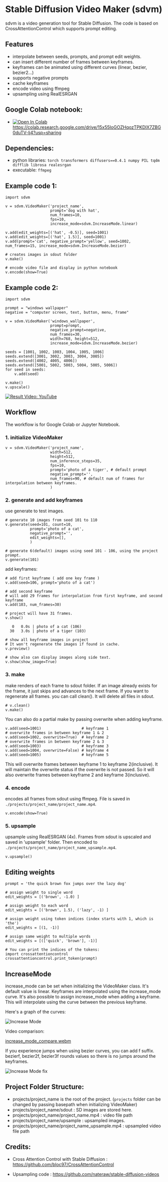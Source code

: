 # Stable Diffusion Video Maker (sdvm)

sdvm is a video generation tool for Stable Diffusion.
The code is based on CrossAttentionControl which supports prompt editing.

## Features
* interpolate between seeds, prompts, and prompt edit weights.
* can insert different number of frames between keyframes.
* keyframes can be animated using different curves (linear, bezier, bezier2...)
* supports negative prompts
* cache keyframes
* encode video using ffmpeg
* upsampling using RealESRGAN

## Google Colab notebook:
 * [![Open In Colab](https://colab.research.google.com/assets/colab-badge.svg)](https://colab.research.google.com/drive/15x55IoGOZHqozTPKDlX7ZBG0duTV-lj4?usp=sharing) https://colab.research.google.com/drive/15x55IoGOZHqozTPKDlX7ZBG0duTV-lj4?usp=sharing

## Dependencies:
* python libraries: 
`torch transformers diffusers==0.4.1 numpy PIL tqdm difflib librosa realesrgan`
* executable: `ffmpeg`

## Example code 1:
```
import sdvm

v = sdvm.VideoMaker('project_name',
                    prompt='dog with hat', 
                    num_frames=10,
                    fps=10,
                    increase_mode=sdvm.IncreaseMode.linear)

v.add(edit_weights=[('hat', -0.5)], seed=1001)
v.add(edit_weights=[('hat', 1.5)], seed=1001)
v.add(prompt='cat', negative_prompt='yellow', seed=1002, num_frames=15, increase_mode=sdvm.IncreaseMode.bezier)

# creates images in sdout folder
v.make()

# encode video file and display in python notebook
v.encode(show=True)
```

## Example code 2:
```
import sdvm

prompt = "windows wallpaper"
negative = "computer screen, text, button, menu, frame"

v = sdvm.VideoMaker('windows_wallpaper',
                    prompt=prompt,
                    negative_prompt=negative,
                    num_frames=30,
                    width=768, height=512,
                    increase_mode=sdvm.IncreaseMode.bezier)

seeds = [1001, 1002, 1003, 1004, 1005, 1006]
seeds.extend([3001, 3002, 3003, 3004, 3005])
seeds.extend([4002, 4005, 4006])
seeds.extend([5001, 5002, 5003, 5004, 5005, 5006])
for seed in seeds:
    v.add(seed)

v.make()
v.upscale()
```
[![Result Video: YouTube](https://i.imgur.com/Gvo6703.png)](https://www.youtube.com/watch?v=pDRv6xT1ZC8)


## Workflow

The workflow is for Google Colab or Jupyter Notebook.

### 1. initialize VideoMaker
```
v = sdvm.VideoMaker('project_name',
                    width=512,
                    height=512,
                    num_inference_steps=35,
                    fps=10,
                    prompt='photo of a tiger', # default prompt
                    negative_prompt='',
                    num_frames=90, # default num of frames for interpolation between keyframes.
                    )
```
### 2. generate and add keyframes
use generate to test images. 
```
# generate 10 images from seed 101 to 110
v.generate(seed=101, count=10,
           prompt='photo of a cat',
           negative_prompt='',
           edit_weights=[],
           )

# generate 6(default) images using seed 101 - 106, using the project prompt.
v.generate(101)
```

add keyframes: 

```
# add first keyframe ( add one key frame )
v.add(seed=106, prompt='photo of a cat')

# add second keyframe
# will add 29 frames for interpolation from first keyframe, and second keyframe
v.add(103, num_frames=30)

# project will have 31 frames.
v.show()
```
```
   0   0.0s | photo of a cat (106)
  30   3.0s | photo of a tiger (103)
```
```
# show all keyframe images in project
# It won't regenerate the images if found in cache.
v.preview()

# show also can display images along side text.
v.show(show_image=True)
```

### 3. make
make renders of each frame to sdout folder. If an image already exists for the frame, it just skips and advances to the next frame. If you want to regenerate all frames. you can call clean(). It will delete all files in sdout.
```
# v.clean()
v.make()
```
You can also do a partial make by passing overwrite when adding keyframe.
```
v.add(seed=1001)                  # keyframe 1
# overwrite frames in between keyframe 1 & 2 
v.add(seed=1002, overwrite=True)  # keyframe 2
# overwrite frames in between keyframe 2 & 3
v.add(seed=1003)                  # keyframe 3
v.add(seed=1004, overwrite=False) # keyframe 4
v.add(seed=1005)                  # keyframe 5
```
This will overwrite frames between keyframe 1 to keyframe 2(inclusive).
It will maintain the overwrite status if the overwrite is not passed. So it will also overwrite frames between keyframe 2 and keyframe 3(inclusive).

### 4. encode
encodes all frames from sdout using ffmpeg. File is saved in `./projects/project_name/project_name.mp4`.
```
v.encode(show=True)
```

### 5. upsample
upsample using RealESRGAN (4x). Frames from sdout is upscaled and saved in 'upsample' folder. Then encoded to `./projects/project_name/project_name_upsample.mp4`.
```
v.upsample()
```


## Editing weights
```
prompt = 'the quick brown fox jumps over the lazy dog'

# assign weight to single word
edit_weights = [('brown', -1.0) ]

# assign weight to each word
edit_weights = [('brown', 1.5), ('lazy', -1) ]

# assign weight using token indices (index starts with 1, which is 'the')
edit_weights = [(1, -1)]

# assign same weight to multiple words
edit_weights = [(['quick', 'brown'], -1)]

# You can print the indices of the tokens:
import crossattentioncontrol
crossattentioncontrol.print_token(prompt)
```

## IncreaseMode
increase_mode can be set when initializing the VideoMaker class. It's default value is linear.
Keyframes are interpolated using the increase_mode curve. It's also possible to assign increase_mode when adding a keyframe.
This will interpolate using the curve between the previous keyframe.

Here's a graph of the curves:

![Increase Mode](https://github.com/mix1009/stable-diffusion-video-maker/blob/main/doc/images/IncreaseMode1.png?raw=true)

Video comparison:

[increase_mode_compare.webm](https://user-images.githubusercontent.com/1288793/197507567-c6dcaf16-c0d6-4dff-ae70-ebff2ad8603f.webm)


If you experience jumps when using bezier curves, you can add f suffix. bezierf, bezier2f, bezier3f rounds values so there is no jumps around the keyframes.

![Increase Mode fix](https://github.com/mix1009/stable-diffusion-video-maker/blob/main/doc/images/IncreaseMode2.png?raw=true)


## Project Folder Structure:
 * projects/project_name is the root of the project. (`projects` folder can be changed by passing basepath when initializing VideoMaker)
 * projects/project_name/sdout : SD images are stored here.
 * projects/project_name/project_name.mp4 : video file path
 * projects/project_name/upsample : upsampled images.
* projects/project_name/project_name_upsample.mp4 : upsampled video file path
 
## Credits:
* Cross Attention Control with Stable Diffusion : https://github.com/bloc97/CrossAttentionControl

* Upsampling code : https://github.com/nateraw/stable-diffusion-videos
